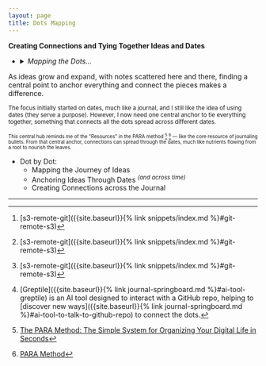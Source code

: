 ```yaml
---
layout: page
title: Dots Mapping
---
```


**Creating Connections and Tying Together Ideas and Dates**

- <details markdown="block"><summary><i>Mapping the Dots...</i></summary>
   
  - <details markdown="block"><summary><strong>code</strong></summary>
     
    - <details markdown="block"><summary><strong>AI</strong></summary>
       
      - Vector DB
      - <details markdown="block"><summary>RAG</summary>
          
        - <details markdown="block"><summary>embeddings</summary>
           
          - Voyage AI
            [<sup>+</sup>]({{site.baseurl}}{% post_url 2024/2024-06-08-ai-embedding-models %})
          - AnyScale AI
            [<sup>+</sup>]({{site.baseurl}}{% post_url 2024/2024-06-08-ai-embedding-models %})
          </details>
        - <details markdown="block"><summary>chunking strategies</summary>
           
          - personal knowledge base
            - journal entries
              [<sup>+</sup>]({{site.baseurl}}{% post_url 2024/2024-06-24-journal-entries-knowledge-base %})
            - message timelines
              [<sup>+</sup>]({{site.baseurl}}{% post_url 2024/2024-06-01-message-knowledge-base %})
          </details>
        - draft and sketch
          - <sub>`2024a11m24d-rag` [^999] <sub><i>convert pdf to md</i></sub></sub>
          - <sub>`2024a11m24d-txtai-embeddings` [^999] <sub><i>embedding and search with **txtai**</i></sub></sub>
        </details>
      </details>
    - <details markdown="block"><summary>snippets</summary>
       
      - cli
        - find <sup><sup>[+](https://igorlima.github.io/unapologetic-snippets/docs/languages/shell/cli-find)</sup></sup>
        - curl <sup><sup>[+](https://igorlima.github.io/unapologetic-snippets/docs/languages/shell/cli-curl)</sup></sup>
        - awk <sup><sup>[+](https://igorlima.github.io/unapologetic-snippets/docs/languages/shell/awk)</sup></sup>
        - sed <sup><sup>[+](https://igorlima.github.io/unapologetic-snippets/docs/languages/shell/sed)</sup></sup>
        - jq <sup><sup>[+](https://igorlima.github.io/unapologetic-snippets/docs/languages/shell/jq)</sup></sup>
        - fzf <sup><sup>[+](https://igorlima.github.io/unapologetic-snippets/docs/languages/shell/cli-fzf)</sup></sup>
      - [s3-remote-git]({{site.baseurl}}{% link snippets/index.md %}#git-remote-s3) [^999]
      </details>
    </details>
  - <details markdown="block"><summary>resource configuration</summary>
     
    <a id="rc-resource-config"></a>
    - [vimrc]({{site.baseurl}}{% post_url 2024-11-24-vimrc %})
    - [tmux]({{site.baseurl}}{% post_url 2024-11-24-tmux %})
    - [tmuxp yaml]({{site.baseurl}}{% post_url 2013-01-01-tmuxp %})

    <sub><sup>The term `rc` stands for _"Run Commands"_ or _"Resource Configuration."_ It refers to configuration files that contain a series of commands or settings. While many of these commands are automatic and don't require user intervention, you can modify files like `.bashrc` or `.vimrc` to customize your environment. These files can store settings for various applications or systems.</sup></sub>
    </details>
  - [greptile](https://app.greptile.com/) <sup>Talk to GitHub repo [^3]</sup>
  - internet archive
    - [Wayback Machine](https://web.archive.org/)
    - [Archive Today](https://archive.today/)
  </details>

As ideas grow and expand, with notes scattered here and there, finding a central point to anchor everything and connect the pieces makes a difference.

<sup>The focus initially started on dates, much like a journal, and I still like the idea of using dates (they serve a purpose). However, I now need one central anchor to tie everything together, something that connects all the dots spread across different dates.</sup>

<sup><sup>This central hub reminds me of the "Resources" in the PARA method [^1] [^2] — like the core resource of journaling bullets. From that central anchor, connections can spread through the dates, much like nutrients flowing from a root to nourish the leaves.</sup></sup>

- Dot by Dot:
  - Mapping the Journey of Ideas
  - Anchoring Ideas Through Dates <sup><i>(and across time)</i></sup>
  - Creating Connections across the Journal


------

[^1]:   [The PARA Method: The Simple System for Organizing Your Digital Life in Seconds](https://fortelabs.com/blog/para/)
[^2]:   [PARA Method](https://workflowy.com/systems/para-method/)
[^3]:   [Greptile]({{site.baseurl}}{% link journal-springboard.md %}#ai-tool-greptile) is an AI tool designed to interact with a GitHub repo, helping to [discover new ways]({{site.baseurl}}{% link journal-springboard.md %}#ai-tool-to-talk-to-github-repo) to connect the dots.
[^999]: [s3-remote-git]({{site.baseurl}}{% link snippets/index.md %}#git-remote-s3)
